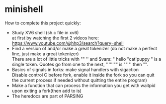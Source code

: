 # minishell

How to complete this project quickly:

* Study XV6 shell (sh.c file in xv6)  
at first by watching the first 2 videos here: https://www.youtube.com/@hhp3/search?query=shell
* Find a version of and/or make a great tokenizer (do not make a perfect line, just make a great tokenizer)  
There are a lot of little tricks with "" '' and $vars: "     hello "cat'puppy " is a single token. Quotes go from one to the next, "   "''"" is "" '' then "".
* Basics of signals in forks: make signal handlers with sigaction  
  Disable control C before fork, enable it inside the fork so you can quit the current process if needed without quitting the entire program)  
* Make a function that can process the information you get with waitpid upon exiting a fork(then add to is)
* The heredocs are part of PARSING
